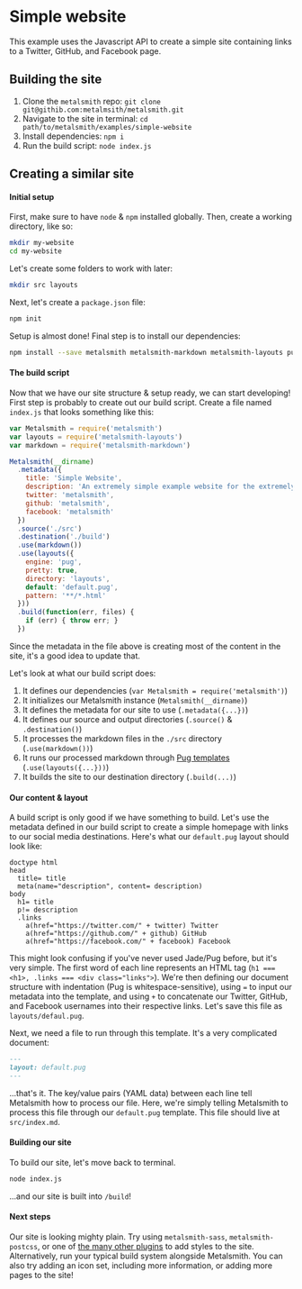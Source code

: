 # Simple website

This example uses the Javascript API to create a simple site containing links to a Twitter, GitHub, and Facebook page.

## Building the site

1. Clone the `metalsmith` repo: `git clone git@githib.com:metalmsith/metalsmith.git`
2. Navigate to the site in terminal: `cd path/to/metalsmith/examples/simple-website`
3. Install dependencies: `npm i`
4. Run the build script: `node index.js`

## Creating a similar site

#### Initial setup

First, make sure to have `node` & `npm` installed globally. Then, create a working directory, like so:

```bash
mkdir my-website
cd my-website
```

Let's create some folders to work with later:

```bash
mkdir src layouts
```

Next, let's create a `package.json` file:

```bash
npm init
```

Setup is almost done! Final step is to install our dependencies:

```bash
npm install --save metalsmith metalsmith-markdown metalsmith-layouts pug
```

#### The build script

Now that we have our site structure & setup ready, we can start developing! First step is probably to create out our build script. Create a file named `index.js` that looks something like this:

```js
var Metalsmith = require('metalsmith')
var layouts = require('metalsmith-layouts')
var markdown = require('metalsmith-markdown')

Metalsmith(__dirname)
  .metadata({
    title: 'Simple Website',
    description: 'An extremely simple example website for the extremely simple static-site generator',
    twitter: 'metalsmith',
    github: 'metalsmith',
    facebook: 'metalsmith'
  })
  .source('./src')
  .destination('./build')
  .use(markdown())
  .use(layouts({
    engine: 'pug',
    pretty: true,
    directory: 'layouts',
    default: 'default.pug',
    pattern: '**/*.html'
  }))
  .build(function(err, files) {
    if (err) { throw err; }
  })
```

Since the metadata in the file above is creating most of the content in the site, it's a good idea to update that.

Let's look at what our build script does:

1. It defines our dependencies (`var Metalsmith = require('metalsmith')`)
2. It initializes our Metalsmith instance (`Metalsmith(__dirname)`)
3. It defines the metadata for our site to use (`.metadata({...})`)
4. It defines our source and output directories (`.source()` & `.destination()`)
5. It processes the markdown files in the `./src` directory (`.use(markdown())`)
6. It runs our processed markdown through [Pug templates](http://pugjs.org) (`.use(layouts({...}))`)
7. It builds the site to our destination directory (`.build(...)`)

#### Our content & layout

A build script is only good if we have something to build. Let's use the metadata defined in our build script to create a simple homepage with links to our social media destinations. Here's what our `default.pug` layout should look like:

```pug
doctype html
head
  title= title
  meta(name="description", content= description)
body
  h1= title
  p!= description
  .links
    a(href="https://twitter.com/" + twitter) Twitter
    a(href="https://github.com/" + github) GitHub
    a(href="https://facebook.com/" + facebook) Facebook
```

This might look confusing if you've never used Jade/Pug before, but it's very simple. The first word of each line represents an HTML tag (`h1 === <h1>, .links === <div class="links">`). We're then defining our document structure with indentation (Pug is whitespace-sensitive), using `=` to input our metadata into the template, and using `+` to concatenate our Twitter, GitHub, and Facebook usernames into their respective links. Let's save this file as `layouts/defaul.pug`.

Next, we need a file to run through this template. It's a very complicated document:

```md
---
layout: default.pug
---
```

...that's it. The key/value pairs (YAML data) between each line tell Metalsmith how to process our file. Here, we're simply telling Metalsmith to process this file through our `default.pug` template. This file should live at `src/index.md`.

#### Building our site

To build our site, let's move back to terminal.

```bash
node index.js
```

...and our site is built into `/build`!

#### Next steps

Our site is looking mighty plain. Try using `metalsmith-sass`, `metalsmith-postcss`, or one of [the many other plugins](http://www.metalsmith.io/#the-plugins) to add styles to the site. Alternatively, run your typical build system alongside Metalsmith. You can also try adding an icon set, including more information, or adding more pages to the site!
